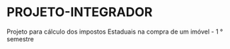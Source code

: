 # PROJETO-INTEGRADOR
Projeto para cálculo dos impostos Estaduais na compra de um imóvel - 1 ° semestre
